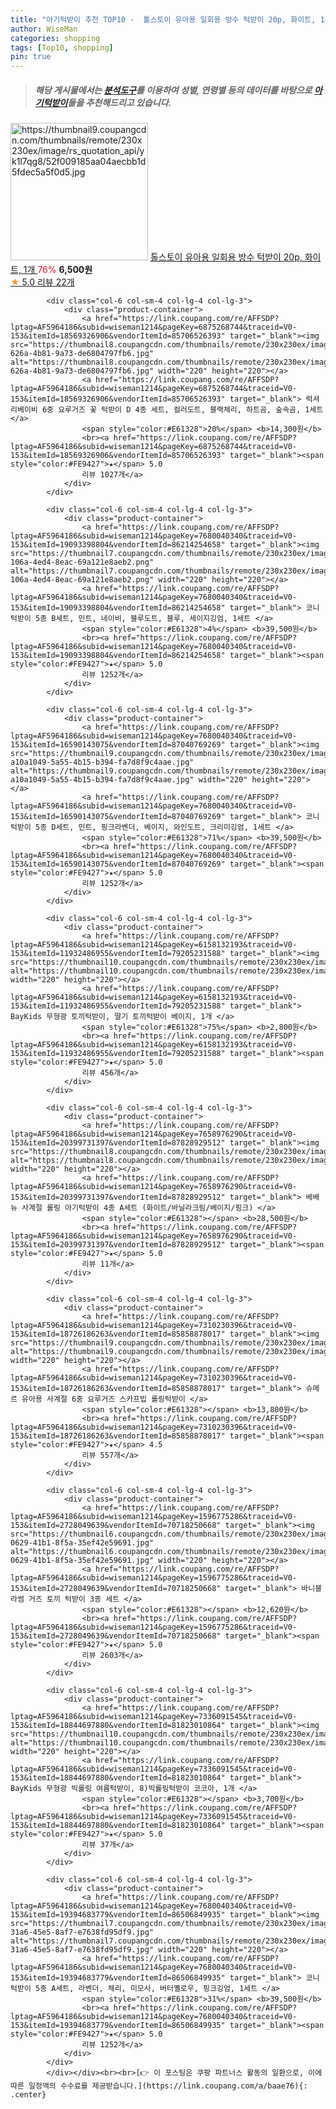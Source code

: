 ```yaml
---
title: "아기턱받이 추천 TOP10 -  톨스토이 유아용 일회용 방수 턱받이 20p, 화이트, 1개 "
author: WiseMan
categories: shopping
tags: [Top10, shopping]
pin: true
---
```


> ##### 해당 게시물에서는 [**분석도구**](https://itemscout.io/)를 이용하여 **성별**, **연령별** 등의 데이터를 바탕으로 [**아기턱받이**](https://link.coupang.com/a/baae76)들을 추천해드리고 있습니다.
<div class="container"><div class="row">
            <div class="col-6 col-sm-4 col-lg-4 col-lg-3">
                <div class="product-container">
                    <a href="https://link.coupang.com/re/AFFSDP?lptag=AF5964186&subid=wiseman1214&pageKey=7707028586&traceid=V0-153&itemId=20649357800&vendorItemId=87920233267" target="_blank"><img src="https://thumbnail9.coupangcdn.com/thumbnails/remote/230x230ex/image/rs_quotation_api/yk1l7qg8/52f009185aa04aecbb1d5fdec5a5f0d5.jpg" alt="https://thumbnail9.coupangcdn.com/thumbnails/remote/230x230ex/image/rs_quotation_api/yk1l7qg8/52f009185aa04aecbb1d5fdec5a5f0d5.jpg" width="220" height="220"></a>
                    <a href="https://link.coupang.com/re/AFFSDP?lptag=AF5964186&subid=wiseman1214&pageKey=7707028586&traceid=V0-153&itemId=20649357800&vendorItemId=87920233267" target="_blank"> 톨스토이 유아용 일회용 방수 턱받이 20p, 화이트, 1개 </a>
                    <span style="color:#E61328">76%</span> <b>6,500원</b>
                    <br><a href="https://link.coupang.com/re/AFFSDP?lptag=AF5964186&subid=wiseman1214&pageKey=7707028586&traceid=V0-153&itemId=20649357800&vendorItemId=87920233267" target="_blank"><span style="color:#FE9427">★</span> 5.0
                    리뷰 22개</a>
                </div>
            </div>
            
            <div class="col-6 col-sm-4 col-lg-4 col-lg-3">
                <div class="product-container">
                    <a href="https://link.coupang.com/re/AFFSDP?lptag=AF5964186&subid=wiseman1214&pageKey=6875268744&traceid=V0-153&itemId=18569326906&vendorItemId=85706526393" target="_blank"><img src="https://thumbnail8.coupangcdn.com/thumbnails/remote/230x230ex/image/retail/images/2023/04/18/15/3/dba4e2f0-626a-4b81-9a73-de6804797fb6.jpg" alt="https://thumbnail8.coupangcdn.com/thumbnails/remote/230x230ex/image/retail/images/2023/04/18/15/3/dba4e2f0-626a-4b81-9a73-de6804797fb6.jpg" width="220" height="220"></a>
                    <a href="https://link.coupang.com/re/AFFSDP?lptag=AF5964186&subid=wiseman1214&pageKey=6875268744&traceid=V0-153&itemId=18569326906&vendorItemId=85706526393" target="_blank"> 럭셔리베이비 6중 요루거즈 꽃 턱받이 D 4종 세트, 컬러도트, 블랙체리, 하트곰, 숲속곰, 1세트 </a>
                    <span style="color:#E61328">20%</span> <b>14,300원</b>
                    <br><a href="https://link.coupang.com/re/AFFSDP?lptag=AF5964186&subid=wiseman1214&pageKey=6875268744&traceid=V0-153&itemId=18569326906&vendorItemId=85706526393" target="_blank"><span style="color:#FE9427">★</span> 5.0
                    리뷰 1027개</a>
                </div>
            </div>
            
            <div class="col-6 col-sm-4 col-lg-4 col-lg-3">
                <div class="product-container">
                    <a href="https://link.coupang.com/re/AFFSDP?lptag=AF5964186&subid=wiseman1214&pageKey=7680040340&traceid=V0-153&itemId=19093398804&vendorItemId=86214254658" target="_blank"><img src="https://thumbnail7.coupangcdn.com/thumbnails/remote/230x230ex/image/retail/images/2023/06/08/11/5/015de9d3-106a-4ed4-8eac-69a121e8aeb2.png" alt="https://thumbnail7.coupangcdn.com/thumbnails/remote/230x230ex/image/retail/images/2023/06/08/11/5/015de9d3-106a-4ed4-8eac-69a121e8aeb2.png" width="220" height="220"></a>
                    <a href="https://link.coupang.com/re/AFFSDP?lptag=AF5964186&subid=wiseman1214&pageKey=7680040340&traceid=V0-153&itemId=19093398804&vendorItemId=86214254658" target="_blank"> 코니턱받이 5종 B세트, 민트, 네이비, 블루도트, 블루, 세이지깅엄, 1세트 </a>
                    <span style="color:#E61328">4%</span> <b>39,500원</b>
                    <br><a href="https://link.coupang.com/re/AFFSDP?lptag=AF5964186&subid=wiseman1214&pageKey=7680040340&traceid=V0-153&itemId=19093398804&vendorItemId=86214254658" target="_blank"><span style="color:#FE9427">★</span> 5.0
                    리뷰 1252개</a>
                </div>
            </div>
            
            <div class="col-6 col-sm-4 col-lg-4 col-lg-3">
                <div class="product-container">
                    <a href="https://link.coupang.com/re/AFFSDP?lptag=AF5964186&subid=wiseman1214&pageKey=7680040340&traceid=V0-153&itemId=16590143075&vendorItemId=87040769269" target="_blank"><img src="https://thumbnail9.coupangcdn.com/thumbnails/remote/230x230ex/image/retail/images/3738297479032-a10a1049-5a55-4b15-b394-fa7d8f9c4aae.jpg" alt="https://thumbnail9.coupangcdn.com/thumbnails/remote/230x230ex/image/retail/images/3738297479032-a10a1049-5a55-4b15-b394-fa7d8f9c4aae.jpg" width="220" height="220"></a>
                    <a href="https://link.coupang.com/re/AFFSDP?lptag=AF5964186&subid=wiseman1214&pageKey=7680040340&traceid=V0-153&itemId=16590143075&vendorItemId=87040769269" target="_blank"> 코니턱받이 5종 D세트, 민트, 핑크라벤더, 베이지, 와인도트, 크리미깅엄, 1세트 </a>
                    <span style="color:#E61328">71%</span> <b>39,500원</b>
                    <br><a href="https://link.coupang.com/re/AFFSDP?lptag=AF5964186&subid=wiseman1214&pageKey=7680040340&traceid=V0-153&itemId=16590143075&vendorItemId=87040769269" target="_blank"><span style="color:#FE9427">★</span> 5.0
                    리뷰 1252개</a>
                </div>
            </div>
            
            <div class="col-6 col-sm-4 col-lg-4 col-lg-3">
                <div class="product-container">
                    <a href="https://link.coupang.com/re/AFFSDP?lptag=AF5964186&subid=wiseman1214&pageKey=6158132193&traceid=V0-153&itemId=11932486955&vendorItemId=79205231588" target="_blank"><img src="https://thumbnail10.coupangcdn.com/thumbnails/remote/230x230ex/image/vendor_inventory/303f/f4dc89c347500319abef98cf4be2a3f0a4a92f6ce74c6d68dbf7a36951fb.jpg" alt="https://thumbnail10.coupangcdn.com/thumbnails/remote/230x230ex/image/vendor_inventory/303f/f4dc89c347500319abef98cf4be2a3f0a4a92f6ce74c6d68dbf7a36951fb.jpg" width="220" height="220"></a>
                    <a href="https://link.coupang.com/re/AFFSDP?lptag=AF5964186&subid=wiseman1214&pageKey=6158132193&traceid=V0-153&itemId=11932486955&vendorItemId=79205231588" target="_blank"> BayKids 무형광 토끼턱받이, 딸기 토끼턱받이 베이지, 1개 </a>
                    <span style="color:#E61328">75%</span> <b>2,800원</b>
                    <br><a href="https://link.coupang.com/re/AFFSDP?lptag=AF5964186&subid=wiseman1214&pageKey=6158132193&traceid=V0-153&itemId=11932486955&vendorItemId=79205231588" target="_blank"><span style="color:#FE9427">★</span> 5.0
                    리뷰 456개</a>
                </div>
            </div>
            
            <div class="col-6 col-sm-4 col-lg-4 col-lg-3">
                <div class="product-container">
                    <a href="https://link.coupang.com/re/AFFSDP?lptag=AF5964186&subid=wiseman1214&pageKey=7658976290&traceid=V0-153&itemId=20399731397&vendorItemId=87828929512" target="_blank"><img src="https://thumbnail8.coupangcdn.com/thumbnails/remote/230x230ex/image/vendor_inventory/e01a/5cf77ca082657be966ae929ca3682b9848943e72a1c699d065b51fc8d47c.jpg" alt="https://thumbnail8.coupangcdn.com/thumbnails/remote/230x230ex/image/vendor_inventory/e01a/5cf77ca082657be966ae929ca3682b9848943e72a1c699d065b51fc8d47c.jpg" width="220" height="220"></a>
                    <a href="https://link.coupang.com/re/AFFSDP?lptag=AF5964186&subid=wiseman1214&pageKey=7658976290&traceid=V0-153&itemId=20399731397&vendorItemId=87828929512" target="_blank"> 베베뉴 사계절 롤링 아기턱받이 4종 A세트 (화이트/바닐라크림/베이지/핑크) </a>
                    <span style="color:#E61328"></span> <b>28,500원</b>
                    <br><a href="https://link.coupang.com/re/AFFSDP?lptag=AF5964186&subid=wiseman1214&pageKey=7658976290&traceid=V0-153&itemId=20399731397&vendorItemId=87828929512" target="_blank"><span style="color:#FE9427">★</span> 5.0
                    리뷰 11개</a>
                </div>
            </div>
            
            <div class="col-6 col-sm-4 col-lg-4 col-lg-3">
                <div class="product-container">
                    <a href="https://link.coupang.com/re/AFFSDP?lptag=AF5964186&subid=wiseman1214&pageKey=7310230396&traceid=V0-153&itemId=18726186263&vendorItemId=85858878017" target="_blank"><img src="https://thumbnail9.coupangcdn.com/thumbnails/remote/230x230ex/image/vendor_inventory/c9ca/ef09aa73c099b92e98ed4255ed2094d3a62a619a3c6256ca3ce02725dc28.jpg" alt="https://thumbnail9.coupangcdn.com/thumbnails/remote/230x230ex/image/vendor_inventory/c9ca/ef09aa73c099b92e98ed4255ed2094d3a62a619a3c6256ca3ce02725dc28.jpg" width="220" height="220"></a>
                    <a href="https://link.coupang.com/re/AFFSDP?lptag=AF5964186&subid=wiseman1214&pageKey=7310230396&traceid=V0-153&itemId=18726186263&vendorItemId=85858878017" target="_blank"> 슈메르 유아용 사계절 6중 요루거즈 스카프빕 롤링턱받이 </a>
                    <span style="color:#E61328"></span> <b>13,800원</b>
                    <br><a href="https://link.coupang.com/re/AFFSDP?lptag=AF5964186&subid=wiseman1214&pageKey=7310230396&traceid=V0-153&itemId=18726186263&vendorItemId=85858878017" target="_blank"><span style="color:#FE9427">★</span> 4.5
                    리뷰 557개</a>
                </div>
            </div>
            
            <div class="col-6 col-sm-4 col-lg-4 col-lg-3">
                <div class="product-container">
                    <a href="https://link.coupang.com/re/AFFSDP?lptag=AF5964186&subid=wiseman1214&pageKey=1596775286&traceid=V0-153&itemId=2728049639&vendorItemId=70718250668" target="_blank"><img src="https://thumbnail6.coupangcdn.com/thumbnails/remote/230x230ex/image/retail/images/2020/05/15/19/7/6ec89726-0629-41b1-8f5a-35ef42e59691.jpg" alt="https://thumbnail6.coupangcdn.com/thumbnails/remote/230x230ex/image/retail/images/2020/05/15/19/7/6ec89726-0629-41b1-8f5a-35ef42e59691.jpg" width="220" height="220"></a>
                    <a href="https://link.coupang.com/re/AFFSDP?lptag=AF5964186&subid=wiseman1214&pageKey=1596775286&traceid=V0-153&itemId=2728049639&vendorItemId=70718250668" target="_blank"> 바니블라썸 거즈 토끼 턱받이 3종 세트 </a>
                    <span style="color:#E61328"></span> <b>12,620원</b>
                    <br><a href="https://link.coupang.com/re/AFFSDP?lptag=AF5964186&subid=wiseman1214&pageKey=1596775286&traceid=V0-153&itemId=2728049639&vendorItemId=70718250668" target="_blank"><span style="color:#FE9427">★</span> 5.0
                    리뷰 2603개</a>
                </div>
            </div>
            
            <div class="col-6 col-sm-4 col-lg-4 col-lg-3">
                <div class="product-container">
                    <a href="https://link.coupang.com/re/AFFSDP?lptag=AF5964186&subid=wiseman1214&pageKey=7336091545&traceid=V0-153&itemId=18844697880&vendorItemId=81823010864" target="_blank"><img src="https://thumbnail10.coupangcdn.com/thumbnails/remote/230x230ex/image/vendor_inventory/a637/42120379eb281acaecd8c64a1030d90a23b7f67118cdc7bcb0f9d18fa51b.jpg" alt="https://thumbnail10.coupangcdn.com/thumbnails/remote/230x230ex/image/vendor_inventory/a637/42120379eb281acaecd8c64a1030d90a23b7f67118cdc7bcb0f9d18fa51b.jpg" width="220" height="220"></a>
                    <a href="https://link.coupang.com/re/AFFSDP?lptag=AF5964186&subid=wiseman1214&pageKey=7336091545&traceid=V0-153&itemId=18844697880&vendorItemId=81823010864" target="_blank"> BayKids 무형광 빅롤링 여름턱받이, 8)빅롤링턱받이 코코아, 1개 </a>
                    <span style="color:#E61328"></span> <b>3,700원</b>
                    <br><a href="https://link.coupang.com/re/AFFSDP?lptag=AF5964186&subid=wiseman1214&pageKey=7336091545&traceid=V0-153&itemId=18844697880&vendorItemId=81823010864" target="_blank"><span style="color:#FE9427">★</span> 5.0
                    리뷰 37개</a>
                </div>
            </div>
            
            <div class="col-6 col-sm-4 col-lg-4 col-lg-3">
                <div class="product-container">
                    <a href="https://link.coupang.com/re/AFFSDP?lptag=AF5964186&subid=wiseman1214&pageKey=7680040340&traceid=V0-153&itemId=19394683779&vendorItemId=86506849935" target="_blank"><img src="https://thumbnail7.coupangcdn.com/thumbnails/remote/230x230ex/image/retail/images/2023/07/07/16/0/f59fa2d3-31a6-45e5-8af7-e7638fd95df9.jpg" alt="https://thumbnail7.coupangcdn.com/thumbnails/remote/230x230ex/image/retail/images/2023/07/07/16/0/f59fa2d3-31a6-45e5-8af7-e7638fd95df9.jpg" width="220" height="220"></a>
                    <a href="https://link.coupang.com/re/AFFSDP?lptag=AF5964186&subid=wiseman1214&pageKey=7680040340&traceid=V0-153&itemId=19394683779&vendorItemId=86506849935" target="_blank"> 코니턱받이 5종 A세트, 라벤더, 체리, 미모사, 버터옐로우, 핑크깅엄, 1세트 </a>
                    <span style="color:#E61328">31%</span> <b>39,500원</b>
                    <br><a href="https://link.coupang.com/re/AFFSDP?lptag=AF5964186&subid=wiseman1214&pageKey=7680040340&traceid=V0-153&itemId=19394683779&vendorItemId=86506849935" target="_blank"><span style="color:#FE9427">★</span> 5.0
                    리뷰 1252개</a>
                </div>
            </div>
            </div></div><br><br>[👉 이 포스팅은 쿠팡 파트너스 활동의 일환으로, 이에 따른 일정액의 수수료를 제공받습니다.](https://link.coupang.com/a/baae76){: .center}